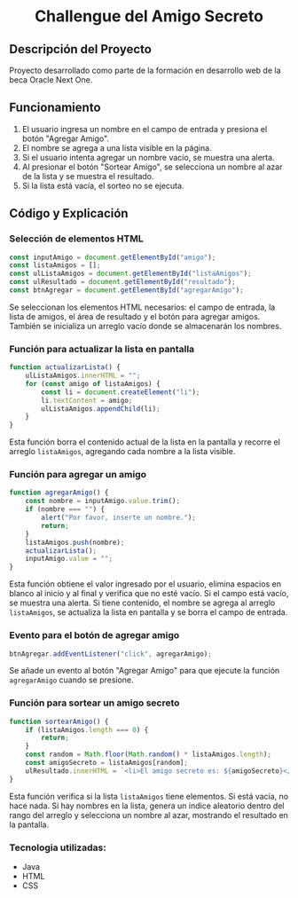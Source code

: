 <h1 align="center"> Challengue del Amigo Secreto </h1>

## Descripción del Proyecto

Proyecto desarrollado como parte de la formación en desarrollo web de la beca Oracle Next One.

## Funcionamiento

1. El usuario ingresa un nombre en el campo de entrada y presiona el botón "Agregar Amigo".
2. El nombre se agrega a una lista visible en la página.
3. Si el usuario intenta agregar un nombre vacío, se muestra una alerta.
4. Al presionar el botón "Sortear Amigo", se selecciona un nombre al azar de la lista y se muestra el resultado.
5. Si la lista está vacía, el sorteo no se ejecuta.

## Código y Explicación

### Selección de elementos HTML
```javascript
const inputAmigo = document.getElementById("amigo");
const listaAmigos = [];
const ulListaAmigos = document.getElementById("listaAmigos");
const ulResultado = document.getElementById("resultado");
const btnAgregar = document.getElementById("agregarAmigo");
```
Se seleccionan los elementos HTML necesarios: el campo de entrada, la lista de amigos, el área de resultado y el botón para agregar amigos. También se inicializa un arreglo vacío donde se almacenarán los nombres.

### Función para actualizar la lista en pantalla
```javascript
function actualizarLista() {
    ulListaAmigos.innerHTML = "";
    for (const amigo of listaAmigos) {
        const li = document.createElement("li");
        li.textContent = amigo;
        ulListaAmigos.appendChild(li);
    }
}
```
Esta función borra el contenido actual de la lista en la pantalla y recorre el arreglo `listaAmigos`, agregando cada nombre a la lista visible.

### Función para agregar un amigo
```javascript
function agregarAmigo() {
    const nombre = inputAmigo.value.trim();
    if (nombre === "") {
        alert("Por favor, inserte un nombre.");
        return;
    }
    listaAmigos.push(nombre);
    actualizarLista();
    inputAmigo.value = "";
}
```
Esta función obtiene el valor ingresado por el usuario, elimina espacios en blanco al inicio y al final y verifica que no esté vacío. Si el campo está vacío, se muestra una alerta. Si tiene contenido, el nombre se agrega al arreglo `listaAmigos`, se actualiza la lista en pantalla y se borra el campo de entrada.

### Evento para el botón de agregar amigo
```javascript
btnAgregar.addEventListener("click", agregarAmigo);
```
Se añade un evento al botón "Agregar Amigo" para que ejecute la función `agregarAmigo` cuando se presione.

### Función para sortear un amigo secreto
```javascript
function sortearAmigo() {
    if (listaAmigos.length === 0) {
        return;
    }
    const random = Math.floor(Math.random() * listaAmigos.length);
    const amigoSecreto = listaAmigos[random];
    ulResultado.innerHTML = `<li>El amigo secreto es: ${amigoSecreto}</li>`;
}
```
Esta función verifica si la lista `listaAmigos` tiene elementos. Si está vacía, no hace nada. Si hay nombres en la lista, genera un índice aleatorio dentro del rango del arreglo y selecciona un nombre al azar, mostrando el resultado en la pantalla.


### Tecnologia utilizadas:

- Java
- HTML
- CSS
